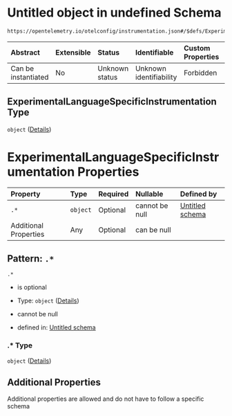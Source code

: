 # Untitled object in undefined Schema

```txt
https://opentelemetry.io/otelconfig/instrumentation.json#/$defs/ExperimentalLanguageSpecificInstrumentation
```



| Abstract            | Extensible | Status         | Identifiable            | Custom Properties | Additional Properties | Access Restrictions | Defined In                                                                      |
| :------------------ | :--------- | :------------- | :---------------------- | :---------------- | :-------------------- | :------------------ | :------------------------------------------------------------------------------ |
| Can be instantiated | No         | Unknown status | Unknown identifiability | Forbidden         | Allowed               | none                | [instrumentation.json\*](../schema/instrumentation.json "open original schema") |

## ExperimentalLanguageSpecificInstrumentation Type

`object` ([Details](instrumentation-defs-experimentallanguagespecificinstrumentation.md))

# ExperimentalLanguageSpecificInstrumentation Properties

| Property              | Type     | Required | Nullable       | Defined by                                                                                                                                                                                                                                   |
| :-------------------- | :------- | :------- | :------------- | :------------------------------------------------------------------------------------------------------------------------------------------------------------------------------------------------------------------------------------------- |
| `.*`                  | `object` | Optional | cannot be null | [Untitled schema](instrumentation-defs-experimentallanguagespecificinstrumentation-patternproperties-.md "https://opentelemetry.io/otelconfig/instrumentation.json#/$defs/ExperimentalLanguageSpecificInstrumentation/patternProperties/.*") |
| Additional Properties | Any      | Optional | can be null    |                                                                                                                                                                                                                                              |

## Pattern: `.*`



`.*`

* is optional

* Type: `object` ([Details](instrumentation-defs-experimentallanguagespecificinstrumentation-patternproperties-.md))

* cannot be null

* defined in: [Untitled schema](instrumentation-defs-experimentallanguagespecificinstrumentation-patternproperties-.md "https://opentelemetry.io/otelconfig/instrumentation.json#/$defs/ExperimentalLanguageSpecificInstrumentation/patternProperties/.*")

### .\* Type

`object` ([Details](instrumentation-defs-experimentallanguagespecificinstrumentation-patternproperties-.md))

## Additional Properties

Additional properties are allowed and do not have to follow a specific schema

